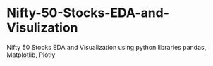 # Nifty-50-Stocks-EDA-and-Visulization
Nifty 50 Stocks EDA and Visualization using python libraries pandas, Matplotlib, Plotly
